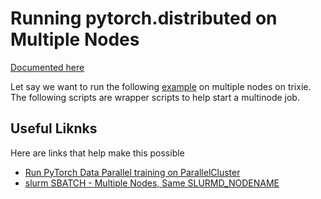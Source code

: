 # Running pytorch.distributed on Multiple Nodes

[Documented here](https://github.com/ai4d-iasc/trixie/wiki/SLURM%2C-pytorch-distributed-and-Multiple-Nodes)

Let say we want to run the following [example](https://leimao.github.io/blog/PyTorch-Distributed-Training/) on multiple nodes on trixie.
The following scripts are wrapper scripts to help start a multinode job.

## Useful Liknks

Here are links that help make this possible

* [Run PyTorch Data Parallel training on ParallelCluster](https://www.hpcworkshops.com/08-ml-on-parallelcluster/03-distributed-data-parallel.html)
* [slurm SBATCH - Multiple Nodes, Same SLURMD_NODENAME](https://stackoverflow.com/a/51356947)
